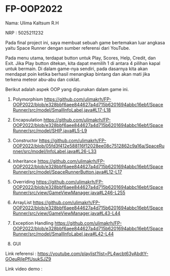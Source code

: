 # FP-OOP2022
Nama: Ulima Kaltsum R.H

NRP : 5025211232

Pada final project ini, saya membuat sebuah game bertemakan luar angkasa yaitu Space Runner dengan sumber referensi dari YouTube.

Pada menu utama, terdapat button untuk Play, Scores, Help, Credit, dan Exit. Jika Play button ditekan, kita dapat memilih 1 di antara 4 pilihan kapal untuk bermain. Di dalam game-nya sendiri, pada dasarnya kita akan mendapat poin ketika berhasil menangkap bintang dan akan mati jika terkena meteor abu-abu dan coklat. 

Berikut adalah aspek OOP yang digunakan dalam game ini.

1. Polymorphism
https://github.com/ulimakrh/FP-OOP2022/blob/e328bbf6aee844627a4d715b6201694abbc16ebf/SpaceRunner/src/model/SmallInfoLabel.java#L17-L18

2. Encapsulation
https://github.com/ulimakrh/FP-OOP2022/blob/e328bbf6aee844627a4d715b6201694abbc16ebf/SpaceRunner/src/model/SHIP.java#L5-L9

3. Constructor
https://github.com/ulimakrh/FP-OOP2022/blob/05fd3f412e588116f12028ee08c7512862c9a16a/SpaceRunner/src/model/InfoLabel.java#L26-L33

4. Inheritance
https://github.com/ulimakrh/FP-OOP2022/blob/e328bbf6aee844627a4d715b6201694abbc16ebf/SpaceRunner/src/model/SpaceRunnerButton.java#L12-L17

5. Overriding
https://github.com/ulimakrh/FP-OOP2022/blob/e328bbf6aee844627a4d715b6201694abbc16ebf/SpaceRunner/src/view/GameViewManager.java#L246-L255

6. ArrayList
https://github.com/ulimakrh/FP-OOP2022/blob/e328bbf6aee844627a4d715b6201694abbc16ebf/SpaceRunner/src/view/GameViewManager.java#L43-L44

7. Exception Handling
https://github.com/ulimakrh/FP-OOP2022/blob/e328bbf6aee844627a4d715b6201694abbc16ebf/SpaceRunner/src/model/SmallInfoLabel.java#L42-L44

8. GUI


Link referensi : https://youtube.com/playlist?list=PL4wcbt63yAbdtY-GOeuRjIePfUsukSJZ9

Link video demo : 
